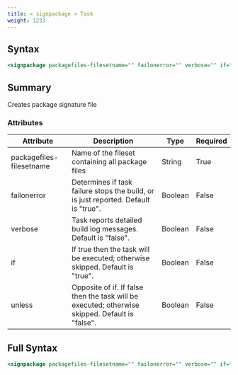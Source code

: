 ```yaml
---
title: < signpackage > Task
weight: 1233
---
```

## Syntax
```xml
<signpackage packagefiles-filesetname="" failonerror="" verbose="" if="" unless="" />
```
## Summary ##
Creates package signature file


### Attributes
| Attribute | Description | Type | Required |
| --------- | ----------- | ---- | -------- |
| packagefiles-filesetname | Name of the fileset containing all package files | String | True |
| failonerror | Determines if task failure stops the build, or is just reported. Default is &quot;true&quot;. | Boolean | False |
| verbose | Task reports detailed build log messages.  Default is &quot;false&quot;. | Boolean | False |
| if | If true then the task will be executed; otherwise skipped. Default is &quot;true&quot;. | Boolean | False |
| unless | Opposite of if.  If false then the task will be executed; otherwise skipped. Default is &quot;false&quot;. | Boolean | False |

## Full Syntax
```xml
<signpackage packagefiles-filesetname="" failonerror="" verbose="" if="" unless="" />
```
